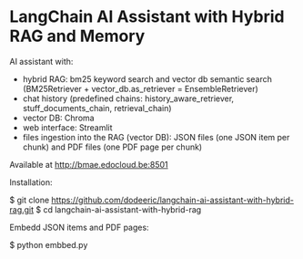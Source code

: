 # LangChain AI Assistant with Hybrid RAG and Memory

AI assistant with:
- hybrid RAG: bm25 keyword search and vector db semantic search (BM25Retriever + vector_db.as_retriever = EnsembleRetriever)
- chat history (predefined chains: history_aware_retriever, stuff_documents_chain, retrieval_chain)
- vector DB: Chroma
- web interface: Streamlit
- files ingestion into the RAG (vector DB): JSON files (one JSON item per chunk) and PDF files (one PDF page per chunk)

Available at http://bmae.edocloud.be:8501

Installation:

$ git clone https://github.com/dodeeric/langchain-ai-assistant-with-hybrid-rag.git
$ cd langchain-ai-assistant-with-hybrid-rag

Embedd JSON items and PDF pages:

$ python embbed.py



